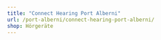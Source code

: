 ```yaml
---
title: "Connect Hearing Port Alberni"
url: /port-alberni/connect-hearing-port-alberni/
shop: Hörgeräte
---
```

